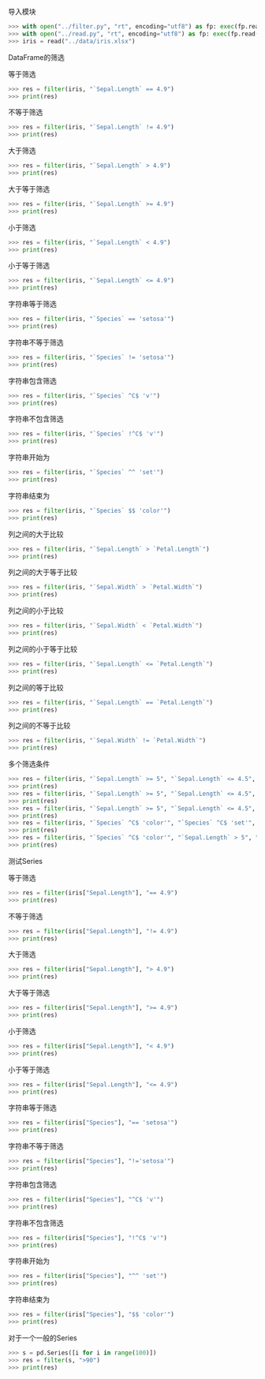 导入模块
```python
>>> with open("../filter.py", "rt", encoding="utf8") as fp: exec(fp.read())
>>> with open("../read.py", "rt", encoding="utf8") as fp: exec(fp.read())
>>> iris = read("../data/iris.xlsx")
```

DataFrame的筛选

等于筛选
```python
>>> res = filter(iris, "`Sepal.Length` == 4.9")
>>> print(res)
```

不等于筛选
```python
>>> res = filter(iris, "`Sepal.Length` != 4.9")
>>> print(res)
```

大于筛选
```python
>>> res = filter(iris, "`Sepal.Length` > 4.9")
>>> print(res)
```

大于等于筛选
```python
>>> res = filter(iris, "`Sepal.Length` >= 4.9")
>>> print(res)
```

小于筛选
```python
>>> res = filter(iris, "`Sepal.Length` < 4.9")
>>> print(res)
```

小于等于筛选
```python
>>> res = filter(iris, "`Sepal.Length` <= 4.9")
>>> print(res)
```

字符串等于筛选
```python
>>> res = filter(iris, "`Species` == 'setosa'")
>>> print(res)
```

字符串不等于筛选
```python
>>> res = filter(iris, "`Species` != 'setosa'")
>>> print(res)
```

字符串包含筛选
```python
>>> res = filter(iris, "`Species` ^C$ 'v'")
>>> print(res)
```

字符串不包含筛选
```python
>>> res = filter(iris, "`Species` !^C$ 'v'")
>>> print(res)
```

字符串开始为
```python
>>> res = filter(iris, "`Species` ^^ 'set'")
>>> print(res)
```

字符串结束为
```python
>>> res = filter(iris, "`Species` $$ 'color'")
>>> print(res)
```

列之间的大于比较
```python
>>> res = filter(iris, "`Sepal.Length` > `Petal.Length`")
>>> print(res)
```

列之间的大于等于比较
```python
>>> res = filter(iris, "`Sepal.Width` > `Petal.Width`")
>>> print(res)
```

列之间的小于比较
```python
>>> res = filter(iris, "`Sepal.Width` < `Petal.Width`")
>>> print(res)
```

列之间的小于等于比较
```python
>>> res = filter(iris, "`Sepal.Length` <= `Petal.Length`")
>>> print(res)
```

列之间的等于比较
```python
>>> res = filter(iris, "`Sepal.Length` == `Petal.Length`")
>>> print(res)
```

列之间的不等于比较
```python
>>> res = filter(iris, "`Sepal.Width` != `Petal.Width`")
>>> print(res)
```

多个筛选条件
```python
>>> res = filter(iris, "`Sepal.Length` >= 5", "`Sepal.Length` <= 4.5", "and")
>>> print(res)
>>> res = filter(iris, "`Sepal.Length` >= 5", "`Sepal.Length` <= 4.5", "or")
>>> print(res)
>>> res = filter(iris, "`Sepal.Length` >= 5", "`Sepal.Length` <= 4.5", None)
>>> print(res)
>>> res = filter(iris, "`Species` ^C$ 'color'", "`Species` ^C$ 'set'", "or")
>>> print(res)
>>> res = filter(iris, "`Species` ^C$ 'color'", "`Sepal.Length` > 5", "and")
>>> print(res)
```

测试Series

等于筛选
```python
>>> res = filter(iris["Sepal.Length"], "== 4.9")
>>> print(res)
```

不等于筛选
```python
>>> res = filter(iris["Sepal.Length"], "!= 4.9")
>>> print(res)
```

大于筛选
```python
>>> res = filter(iris["Sepal.Length"], "> 4.9")
>>> print(res)
```

大于等于筛选
```python
>>> res = filter(iris["Sepal.Length"], ">= 4.9")
>>> print(res)
```

小于筛选
```python
>>> res = filter(iris["Sepal.Length"], "< 4.9")
>>> print(res)
```

小于等于筛选
```python
>>> res = filter(iris["Sepal.Length"], "<= 4.9")
>>> print(res)
```

字符串等于筛选
```python
>>> res = filter(iris["Species"], "== 'setosa'")
>>> print(res)
```

字符串不等于筛选
```python
>>> res = filter(iris["Species"], "!='setosa'")
>>> print(res)
```

字符串包含筛选
```python
>>> res = filter(iris["Species"], "^C$ 'v'")
>>> print(res)
```

字符串不包含筛选
```python
>>> res = filter(iris["Species"], "!^C$ 'v'")
>>> print(res)
```

字符串开始为
```python
>>> res = filter(iris["Species"], "^^ 'set'")
>>> print(res)
```

字符串结束为
```python
>>> res = filter(iris["Species"], "$$ 'color'")
>>> print(res)
```

对于一个一般的Series

```python
>>> s = pd.Series([i for i in range(100)])
>>> res = filter(s, ">90")
>>> print(res)
```
